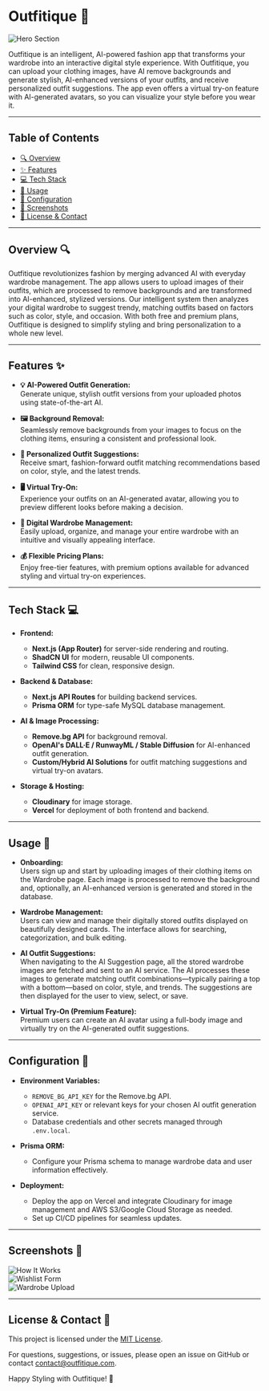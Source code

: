 # Outfitique 🚀

![Hero Section](https://res.cloudinary.com/dolcdkbkp/image/upload/v1744818586/Outfitique/ss1_xfujk4.png)

Outfitique is an intelligent, AI-powered fashion app that transforms your wardrobe into an interactive digital style experience. With Outfitique, you can upload your clothing images, have AI remove backgrounds and generate stylish, AI-enhanced versions of your outfits, and receive personalized outfit suggestions. The app even offers a virtual try-on feature with AI-generated avatars, so you can visualize your style before you wear it.

---

## Table of Contents

- [🔍 Overview](#overview)
- [✨ Features](#features)
- [💻 Tech Stack](#tech-stack)
- [🧭 Usage](#usage)
- [🔧 Configuration](#configuration)
- [📸 Screenshots](#screenshots)
- [📄 License & Contact](#license--contact)

---

## Overview 🔍

Outfitique revolutionizes fashion by merging advanced AI with everyday wardrobe management. The app allows users to upload images of their outfits, which are processed to remove backgrounds and are transformed into AI-enhanced, stylized versions. Our intelligent system then analyzes your digital wardrobe to suggest trendy, matching outfits based on factors such as color, style, and occasion. With both free and premium plans, Outfitique is designed to simplify styling and bring personalization to a whole new level.

---

## Features ✨

- **💡 AI-Powered Outfit Generation:**  
  Generate unique, stylish outfit versions from your uploaded photos using state-of-the-art AI.

- **🖼 Background Removal:**  
  Seamlessly remove backgrounds from your images to focus on the clothing items, ensuring a consistent and professional look.

- **👗 Personalized Outfit Suggestions:**  
  Receive smart, fashion-forward outfit matching recommendations based on color, style, and the latest trends.

- **🖥 Virtual Try-On:**  
  Experience your outfits on an AI-generated avatar, allowing you to preview different looks before making a decision.

- **📂 Digital Wardrobe Management:**  
  Easily upload, organize, and manage your entire wardrobe with an intuitive and visually appealing interface.

- **💰 Flexible Pricing Plans:**  
  Enjoy free-tier features, with premium options available for advanced styling and virtual try-on experiences.

---

## Tech Stack 💻

- **Frontend:**  
  - **Next.js (App Router)** for server-side rendering and routing.  
  - **ShadCN UI** for modern, reusable UI components.  
  - **Tailwind CSS** for clean, responsive design.

- **Backend & Database:**  
  - **Next.js API Routes** for building backend services.  
  - **Prisma ORM** for type-safe MySQL database management.

- **AI & Image Processing:**  
  - **Remove.bg API** for background removal.  
  - **OpenAI's DALL·E / RunwayML / Stable Diffusion** for AI-enhanced outfit generation.  
  - **Custom/Hybrid AI Solutions** for outfit matching suggestions and virtual try-on avatars.

- **Storage & Hosting:**  
  - **Cloudinary** for image storage.  
  - **Vercel** for deployment of both frontend and backend.

---

## Usage 🧭

- **Onboarding:**  
  Users sign up and start by uploading images of their clothing items on the Wardrobe page. Each image is processed to remove the background and, optionally, an AI-enhanced version is generated and stored in the database.

- **Wardrobe Management:**  
  Users can view and manage their digitally stored outfits displayed on beautifully designed cards. The interface allows for searching, categorization, and bulk editing.

- **AI Outfit Suggestions:**  
  When navigating to the AI Suggestion page, all the stored wardrobe images are fetched and sent to an AI service. The AI processes these images to generate matching outfit combinations—typically pairing a top with a bottom—based on color, style, and trends. The suggestions are then displayed for the user to view, select, or save.

- **Virtual Try-On (Premium Feature):**  
  Premium users can create an AI avatar using a full-body image and virtually try on the AI-generated outfit suggestions.

---

## Configuration 🔧

- **Environment Variables:**  
  - `REMOVE_BG_API_KEY` for the Remove.bg API.  
  - `OPENAI_API_KEY` or relevant keys for your chosen AI outfit generation service.  
  - Database credentials and other secrets managed through `.env.local`.

- **Prisma ORM:**  
  - Configure your Prisma schema to manage wardrobe data and user information effectively.

- **Deployment:**  
  - Deploy the app on Vercel and integrate Cloudinary for image management and AWS S3/Google Cloud Storage as needed.
  - Set up CI/CD pipelines for seamless updates.

---

## Screenshots 📸

![How It Works](https://res.cloudinary.com/dolcdkbkp/image/upload/v1744818580/Outfitique/ss2_leufoy.png)  
![Wishlist Form](https://res.cloudinary.com/dolcdkbkp/image/upload/v1744818577/Outfitique/ss4_crgu0b.png)  
![Wardrobe Upload](https://res.cloudinary.com/dolcdkbkp/image/upload/v1744818578/Outfitique/ss3_sfnyix.png)

---

## License & Contact 📄

This project is licensed under the [MIT License](LICENSE.txt).

For questions, suggestions, or issues, please open an issue on GitHub or contact [contact@outfitique.com](mailto:contact@outfitique.com).

Happy Styling with Outfitique! 🚀
